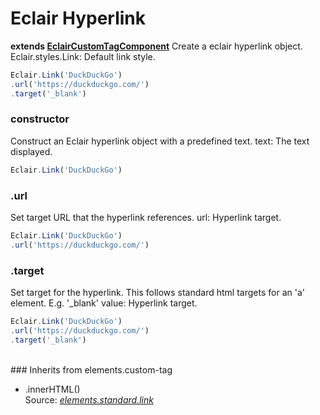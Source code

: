 # Eclair Hyperlink
__extends [EclairCustomTagComponent](https://github.com/SamGarlick/Eclair/tree/main/src/elements/custom-tag.js)__
Create a eclair hyperlink object.
Eclair.styles.Link: Default link style.
```javascript
Eclair.Link('DuckDuckGo')
.url('https://duckduckgo.com/')
.target('_blank')
```
### constructor
Construct an Eclair hyperlink object with a predefined text.
text: The text displayed.
```javascript
Eclair.Link('DuckDuckGo')
```
### .url
Set target URL that the hyperlink references.
url: Hyperlink target.
```javascript
Eclair.Link('DuckDuckGo')
.url('https://duckduckgo.com/')
```
### .target
Set target for the hyperlink. This follows standard html targets for an 'a' element. E.g. '_blank'
value: Hyperlink target.
```javascript
Eclair.Link('DuckDuckGo')
.url('https://duckduckgo.com/')
.target('_blank')
```
<br/>### Inherits from elements.custom-tag
 - .innerHTML()
<br/>Source: [_elements.standard.link_](https://github.com/SamGarlick/Eclair/tree/main/src/elements/standard/link.js)